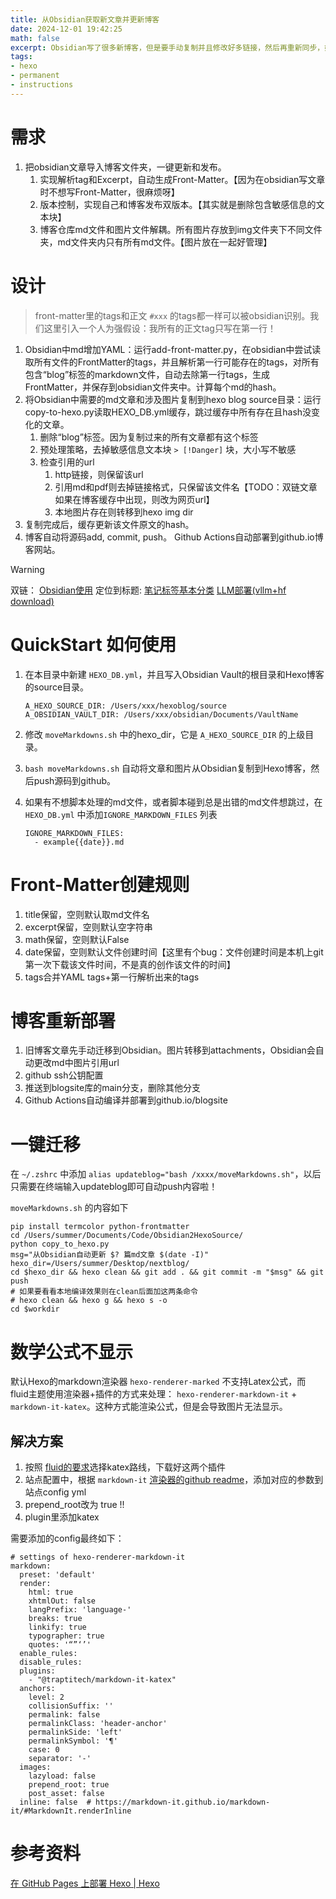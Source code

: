 ```yaml
---
title: 从Obsidian获取新文章并更新博客
date: 2024-12-01 19:42:25
math: false
excerpt: Obsidian写了很多新博客，但是要手动复制并且修改好多链接，然后再重新同步，好麻烦～不想写，那咋办？上代码！
tags:
- hexo
- permanent
- instructions
---
```


# 需求
1. 把obsidian文章导入博客文件夹，一键更新和发布。
	1. 实现解析tag和Excerpt，自动生成Front-Matter。【因为在obsidian写文章时不想写Front-Matter，很麻烦呀】
	2. 版本控制，实现自己和博客发布双版本。【其实就是删除包含敏感信息的文本块】
	3. 博客仓库md文件和图片文件解耦。所有图片存放到img文件夹下不同文件夹，md文件夹内只有所有md文件。【图片放在一起好管理】
# 设计
> front-matter里的tags和正文 `#xxx` 的tags都一样可以被obsidian识别。我们这里引入一个人为强假设：我所有的正文tag只写在第一行！

1. Obsidian中md增加YAML：运行add-front-matter.py，在obsidian中尝试读取所有文件的FrontMatter的tags，并且解析第一行可能存在的tags，对所有包含“blog”标签的markdown文件，自动去除第一行tags，生成FrontMatter，并保存到obsidian文件夹中。计算每个md的hash。
2. 将Obsidian中需要的md文章和涉及图片复制到hexo blog source目录：运行copy-to-hexo.py读取HEXO_DB.yml缓存，跳过缓存中所有存在且hash没变化的文章。
	1. 删除“blog”标签。因为复制过来的所有文章都有这个标签
	2. 预处理策略，去掉敏感信息文本块 `> [!Danger]` 块，大小写不敏感
	3. 检查引用的url
		1. http链接，则保留该url
		2. 引用md和pdf则去掉链接格式，只保留该文件名【TODO：双链文章如果在博客缓存中出现，则改为网页url】
		3. 本地图片存在则转移到hexo img dir
3. 复制完成后，缓存更新该文件原文的hash。
4. 博客自动将源码add, commit, push。 Github Actions自动部署到github.io博客网站。
> [!Warning] 
> 双链： [Obsidian使用](Obsidian使用.md)
> 定位到标题: [笔记标签基本分类](Obsidian使用.md#笔记标签基本分类)
> [LLM部署(vllm+hf download)](毕设/LLM部署(vllm+hf%20download).md)



# QuickStart 如何使用
1. 在本目录中新建 `HEXO_DB.yml`，并且写入Obsidian Vault的根目录和Hexo博客的source目录。
	```
	A_HEXO_SOURCE_DIR: /Users/xxx/hexoblog/source
	A_OBSIDIAN_VAULT_DIR: /Users/xxx/obsidian/Documents/VaultName
	```
2. 修改 `moveMarkdowns.sh` 中的hexo_dir，它是 `A_HEXO_SOURCE_DIR` 的上级目录。
3. `bash moveMarkdowns.sh` 自动将文章和图片从Obsidian复制到Hexo博客，然后push源码到github。
4. 如果有不想脚本处理的md文件，或者脚本碰到总是出错的md文件想跳过，在 `HEXO_DB.yml` 中添加`IGNORE_MARKDOWN_FILES` 列表

	```
	IGNORE_MARKDOWN_FILES: 
	  - example{{date}}.md
	```

# Front-Matter创建规则
1. title保留，空则默认取md文件名
2. excerpt保留，空则默认空字符串
3. math保留，空则默认False
4. date保留，空则默认文件创建时间【这里有个bug：文件创建时间是本机上git第一次下载该文件时间，不是真的创作该文件的时间】
5. tags合并YAML tags+第一行解析出来的tags
# 博客重新部署
1. 旧博客文章先手动迁移到Obsidian。图片转移到attachments，Obsidian会自动更改md中图片引用url
2. github ssh公钥配置
3. 推送到blogsite库的main分支，删除其他分支
4. Github Actions自动编译并部署到github.io/blogsite
# 一键迁移
在 `~/.zshrc` 中添加 `alias updateblog="bash /xxxx/moveMarkdowns.sh"`，以后只需要在终端输入updateblog即可自动push内容啦！

`moveMarkdowns.sh` 的内容如下
```
pip install termcolor python-frontmatter
cd /Users/summer/Documents/Code/Obsidian2HexoSource/
python copy_to_hexo.py
msg="从Obsidian自动更新 $? 篇md文章 $(date -I)"
hexo_dir=/Users/summer/Desktop/nextblog/
cd $hexo_dir && hexo clean && git add . && git commit -m "$msg" && git push
# 如果要看看本地编译效果则在clean后面加这两条命令
# hexo clean && hexo g && hexo s -o
cd $workdir
```
# 数学公式不显示
默认Hexo的markdown渲染器 `hexo-renderer-marked` 不支持Latex公式，而 fluid主题使用渲染器+插件的方式来处理： `hexo-renderer-markdown-it` + `markdown-it-katex`。这种方式能渲染公式，但是会导致图片无法显示。

## 解决方案
1. 按照 [fluid的要求](https://hexo.fluid-dev.com/docs/guide/#latex-%E6%95%B0%E5%AD%A6%E5%85%AC%E5%BC%8F)选择katex路线，下载好这两个插件
2. 站点配置中，根据 `markdown-it` [渲染器的github readme](https://github.com/hexojs/hexo-renderer-markdown-it/tree/master?tab=readme-ov-file#options)，添加对应的参数到站点config yml
3. prepend_root改为 true !!
4. plugin里添加katex

需要添加的config最终如下：
```
# settings of hexo-renderer-markdown-it 
markdown:
  preset: 'default'
  render:
    html: true
    xhtmlOut: false
    langPrefix: 'language-'
    breaks: true
    linkify: true
    typographer: true
    quotes: '“”‘’'
  enable_rules:
  disable_rules:
  plugins:
    - "@traptitech/markdown-it-katex"
  anchors:
    level: 2
    collisionSuffix: ''
    permalink: false
    permalinkClass: 'header-anchor'
    permalinkSide: 'left'
    permalinkSymbol: '¶'
    case: 0
    separator: '-'
  images:
    lazyload: false
    prepend_root: true
    post_asset: false
  inline: false  # https://markdown-it.github.io/markdown-it/#MarkdownIt.renderInline
```


# 参考资料
[在 GitHub Pages 上部署 Hexo | Hexo](https://hexo.io/zh-cn/docs/github-pages)